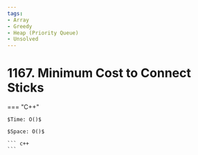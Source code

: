 ```yaml
---
tags:
- Array
- Greedy
- Heap (Priority Queue)
- Unsolved
---
```



# 1167. Minimum Cost to Connect Sticks

=== "C++"

    $Time: O()$

    $Space: O()$

    ``` c++
    ```